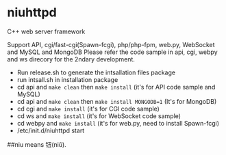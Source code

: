# niuhttpd
C++ web server framework

Support API, cgi/fast-cgi(Spawn-fcgi), php/php-fpm, web.py, WebSocket and MySQL and MongoDB
Please refer the code sample in api, cgi, webpy and ws direcory for the 2ndary development.
* Run release.sh to generate the intsallation files package
* run intsall.sh in installation package
* cd api and `make clean` then `make install` (it's for API code sample and MySQL)
* cd api and `make clean` then `make install MONGODB=1` (It's for MongoDB)
* cd cgi and `make install` (it's for CGI code sample)
* cd ws and `make install` (it's for WebSocket code sample)
* cd webpy and `make install` (it's for web.py, need to install Spawn-fcgi)
* /etc/init.d/niuhttpd start

##niu means 钮(niǔ).
